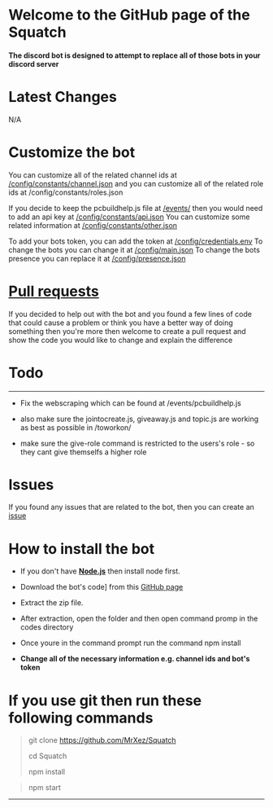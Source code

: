# Welcome to the GitHub page of the Squatch
#### The discord bot is designed to attempt to replace all of those bots in your discord server

# Latest Changes
N/A

# Customize the bot
You can customize all of the related channel ids at [/config/constants/channel.json](https://github.com/MrXez/Squatch/blob/main/config/constants/channel.json) and you can customize all of the related role ids at /config/constants/roles.json 

If you decide to keep the pcbuildhelp.js file at [/events/](https://github.com/MrXez/Squatch/tree/main/events) then you would need to add an api key at [/config/constants/api.json](https://github.com/MrXez/Squatch/blob/main/config/constants/api.json) You can customize some related information at [/config/constants/other.json](https://github.com/MrXez/Squatch/blob/main/config/constants/other.json)

To add your bots token, you can add the token at [/config/credentials.env](https://github.com/MrXez/Squatch/blob/main/config/credentials.env) To change the bots you can change it at [/config/main.json](https://github.com/MrXez/Squatch/blob/main/config/main.json) To change the bots presence you can replace it at [/config/presence.json](https://github.com/MrXez/Squatch/blob/main/config/presence.json)

# [Pull requests](https://github.com/MrXez/Squatch/pulls)
If you decided to help out with the bot and you found a few lines of code that could cause a problem or think you have a better way of doing something then you're more then welcome to create a pull request and show the code you would like to change and explain the difference

# Todo
***
* Fix the webscraping which can be found at /events/pcbuildhelp.js

* also make sure the jointocreate.js, giveaway.js and topic.js are working as best as possible in /toworkon/

* make sure the give-role command is restricted to the users's role - so they cant give themselfs a higher role

# Issues
If you found any issues that are related to the bot, then you can create an [issue](https://github.com/MrXez/Squatch/issues)

# How to install the bot
* If you don't have [**Node.js**](https://nodejs.org/en/) then install node first.

* Download the bot's code] from this [GitHub page](https://github.com/MrXez/Squatch/archive/refs/heads/main.zip)

* Extract the zip file.

* After extraction, open the folder and then open command promp in the codes directory

* Once youre in the command prompt run the command npm install

* **Change all of the necessary information e.g. channel ids and bot's token**

# If you use git then run these following commands

> git clone https://github.com/MrXez/Squatch
> 
> cd Squatch
>
> npm install

> npm start
***
